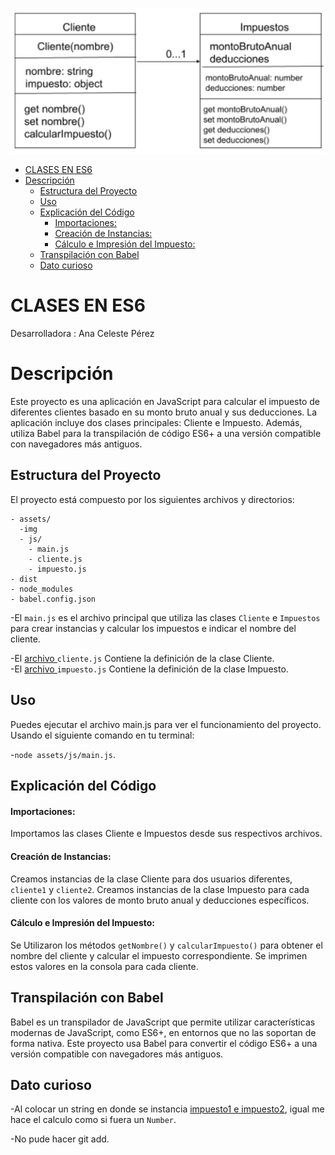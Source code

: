 ![alt](./assets/img/clasesEs6.png)

- [CLASES EN ES6](#clases-en-es6)
- [Descripción](#descripción)
  - [Estructura del Proyecto](#estructura-del-proyecto)
  - [Uso](#uso)
  - [Explicación del Código](#explicación-del-código)
      - [Importaciones:](#importaciones)
      - [Creación de Instancias:](#creación-de-instancias)
      - [Cálculo e Impresión del Impuesto:](#cálculo-e-impresión-del-impuesto)
  - [Transpilación con Babel](#transpilación-con-babel)
  - [Dato curioso](#dato-curioso)

# CLASES EN ES6

Desarrolladora : Ana Celeste Pérez

# Descripción
Este proyecto es una aplicación en JavaScript para calcular el impuesto de diferentes clientes basado en su monto bruto anual y sus deducciones. La aplicación incluye dos clases principales: Cliente e Impuesto. Además, utiliza Babel para la transpilación de código ES6+ a una versión compatible con navegadores más antiguos.

## Estructura del Proyecto
El proyecto está compuesto por los siguientes archivos y directorios:

```
- assets/
  -img
  - js/
    - main.js
    - cliente.js
    - impuesto.js
- dist
- node_modules
- babel.config.json
```

-El `main.js` es el archivo principal que utiliza las clases `Cliente` e `Impuestos` para crear instancias y calcular los impuestos e indicar el nombre del cliente.

-El [archivo ](./assets/js/cliente.js) `cliente.js` Contiene la definición de la clase Cliente.  
-El [archivo ](./assets/js/impuesto.js) `impuesto.js` Contiene la definición de la clase Impuesto.

## Uso
Puedes ejecutar el archivo main.js para ver el funcionamiento del proyecto. Usando el siguiente comando en tu terminal:

-`node assets/js/main.js`.

## Explicación del Código

#### Importaciones:

Importamos las clases Cliente e Impuestos desde sus respectivos archivos.  

#### Creación de Instancias:

Creamos instancias de la clase Cliente para dos usuarios diferentes, `cliente1` y `cliente2`.
Creamos instancias de la clase Impuesto para cada cliente con los valores de monto bruto anual y deducciones específicos.  

#### Cálculo e Impresión del Impuesto:

Se Utilizaron los métodos `getNombre()` y `calcularImpuesto()` para obtener el nombre del cliente y calcular el impuesto correspondiente.
Se imprimen estos valores en la consola para cada cliente.

## Transpilación con Babel
Babel es un transpilador de JavaScript que permite utilizar características modernas de JavaScript, como ES6+, en entornos que no las soportan de forma nativa. Este proyecto usa Babel para convertir el código ES6+ a una versión compatible con navegadores más antiguos.

## Dato curioso
-Al colocar un string en donde se instancia
[impuesto1 e impuesto2](./assets/js/main.js#L9), igual me hace el calculo como si fuera un `Number`.


-No pude hacer git add.